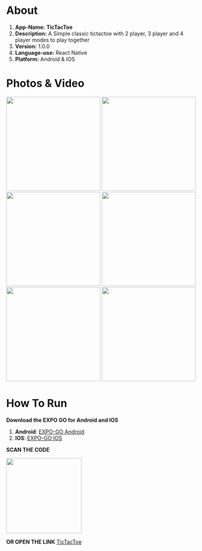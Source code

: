 # About
1. **App-Name:** **TicTacToe**
2. **Description:** A Simple classic tictactoe with 2 player, 3 player and 4 player modes to play together  
3. **Version:** 1.0.0
4. **Language-use:** React Native
5. **Platform:** Android & IOS

# Photos & Video
<img src="https://github.com/user-attachments/assets/eb3ce249-5e2e-48f4-a8cf-2638e68ddc3e" width="250">

<img src="https://github.com/user-attachments/assets/9c5bb644-c57b-442a-8f27-6de06bbe449d" width="250">

<img src="https://github.com/user-attachments/assets/eff25057-49a2-4711-8afb-f6cf2d62c7be" width="250">

<img src="https://github.com/user-attachments/assets/56437bbf-abd1-4a4f-b38e-22a559be1b9c" width="250">

<img src="https://github.com/user-attachments/assets/1ae68ec5-a0e6-442e-8273-a4b92c9e92de" width="250">

<img src="" width="250">

# How To Run

**Download the EXPO GO for Android and IOS**

1. **Android**: <a href="https://play.google.com/store/apps/details?id=host.exp.exponent&hl=en_CA">EXPO-GO Android</a>
2. **IOS**: <a href="https://apps.apple.com/us/app/expo-go/id982107779">EXPO-GO IOS</a>

**SCAN THE CODE**

<img src="https://github.com/user-attachments/assets/065d5598-46bb-4ab5-aca1-c7f9875b2f7b" width="200">


**OR OPEN THE LINK**
<a href="https://expo.dev/preview/update?message=Initial%20Commit&updateRuntimeVersion=1.0.0&createdAt=2024-10-04T23%3A03%3A39.363Z&slug=exp&projectId=8b8a4f10-c742-4d4a-9b1f-c7cc380fc30b&group=5f8d074d-b4a4-4bb6-9154-ac22debaca4f">TicTacToe</a>


